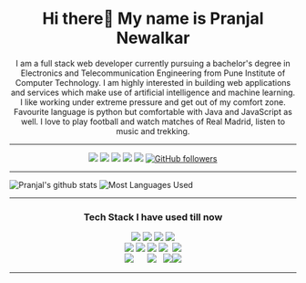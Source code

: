 <h1 align="center">Hi there👋 My name is Pranjal Newalkar</h1>
<p align="center">
I am a full stack web developer currently pursuing a bachelor's degree in Electronics and Telecommunication Engineering from Pune Institute of Computer Technology. I am highly interested in building web applications and services which make use of artificial intelligence and machine learning. I like working under extreme pressure and get out of my comfort zone. Favourite language is python but comfortable with Java and JavaScript as well. I love to play football and watch matches of Real Madrid, listen to music and trekking.
</p>
<hr>
<div align="center">
  
  [<img src="https://img.shields.io/badge/linkedin-%230077B5.svg?&style=for-the-badge&logo=linkedin&logoColor=white" />](https://www.linkedin.com/in/pranjal-newalkar/) [<img src="https://img.shields.io/badge/-gmail-c14438?style=for-the-badge&logo=Gmail&logoColor=white"/>](mailto:newalkarpranjal2410.pn@gmail.com)  [<img src="https://img.shields.io/badge/github-%23100000.svg?&style=for-the-badge&logo=github&logoColor=white" />](https://github.com/pranjal2410)  [<img src = "https://img.shields.io/badge/instagram-%23E4405F.svg?&style=for-the-badge&logo=instagram&logoColor=white">](https://www.instagram.com/chogi24/)  [<img src = "https://img.shields.io/badge/resume-%234285F4.svg?&style=for-the-badge&logo=google-drive&logoColor=white">](https://drive.google.com/file/d/1CQo7MythoIxKJXVoYmZ9zPOzg_DZLopO/view?usp=sharing)  [![GitHub followers](https://img.shields.io/github/followers/pranjal2410?label=Followers&style=for-the-badge)](https://github.com/pranjal2410?tab=followers)<br>
  
 </div>
  <hr>
  
  ![Pranjal's github stats](https://github-readme-stats.vercel.app/api?username=pranjal2410&theme=blue-green&count_private=true&show_icons=true&include_all_commits=true)
![Most Languages Used](https://github-readme-stats.vercel.app/api/top-langs/?username=pranjal2410&theme=blue-green&layout=compact)

<hr>
<h3 align="center">Tech Stack I have used till now</h3>
<p align="center">
<img src="https://img.icons8.com/color/65/000000/c-plus-plus-logo.png"/> <img src="https://img.icons8.com/color/65/000000/java-coffee-cup-logo.png"/> <img src="https://img.icons8.com/color/65/000000/python.png"/> <img src="https://img.icons8.com/color/65/000000/javascript.png"/>
<br>
<img src="https://img.icons8.com/color/65/000000/html-5.png"/> <img src="https://img.icons8.com/color/65/000000/css3.png"/> <img src="https://img.icons8.com/color/65/000000/bootstrap.png"/>  <img src="https://img.icons8.com/ios-filled/50/000000/jquery.png"/> &nbsp;<img src="https://img.icons8.com/ultraviolet/55/000000/react.png"/>
<br/>
<img src="https://img.icons8.com/color/80/000000/django.png"/>&nbsp;&nbsp;&nbsp;&nbsp;&nbsp; <img src="https://img.icons8.com/ios/70/000000/mysql-logo.png"/> &nbsp; <img src="https://img.icons8.com/color/65/000000/git.png"/><img src="https://img.icons8.com/windows/65/000000/github.png"/>
</p>
<hr>


